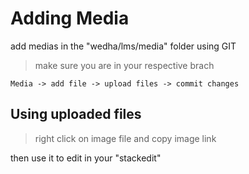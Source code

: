 # Adding Media

add medias in the "wedha/lms/media" folder using GIT 

> make sure you are in your respective brach


```
Media -> add file -> upload files -> commit changes
``` 

## Using uploaded files 

> right click on image file and copy image link

then use it to edit in your "stackedit"
